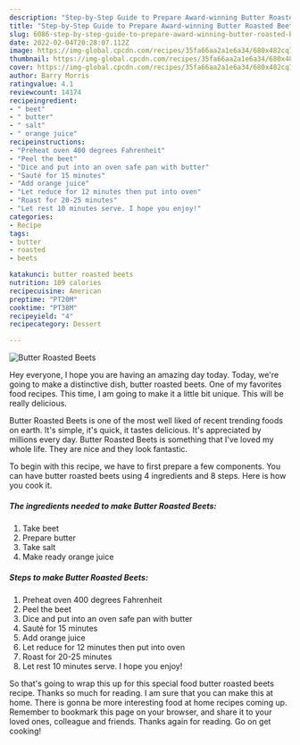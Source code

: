 ```yaml
---
description: "Step-by-Step Guide to Prepare Award-winning Butter Roasted Beets"
title: "Step-by-Step Guide to Prepare Award-winning Butter Roasted Beets"
slug: 6086-step-by-step-guide-to-prepare-award-winning-butter-roasted-beets
date: 2022-02-04T20:28:07.112Z
image: https://img-global.cpcdn.com/recipes/35fa66aa2a1e6a34/680x482cq70/butter-roasted-beets-recipe-main-photo.jpg
thumbnail: https://img-global.cpcdn.com/recipes/35fa66aa2a1e6a34/680x482cq70/butter-roasted-beets-recipe-main-photo.jpg
cover: https://img-global.cpcdn.com/recipes/35fa66aa2a1e6a34/680x482cq70/butter-roasted-beets-recipe-main-photo.jpg
author: Barry Morris
ratingvalue: 4.1
reviewcount: 14174
recipeingredient:
- " beet"
- " butter"
- " salt"
- " orange juice"
recipeinstructions:
- "Preheat oven 400 degrees Fahrenheit"
- "Peel the beet"
- "Dice and put into an oven safe pan with butter"
- "Sauté for 15 minutes"
- "Add orange juice"
- "Let reduce for 12 minutes then put into oven"
- "Roast for 20-25 minutes"
- "Let rest 10 minutes serve. I hope you enjoy!"
categories:
- Recipe
tags:
- butter
- roasted
- beets

katakunci: butter roasted beets 
nutrition: 109 calories
recipecuisine: American
preptime: "PT20M"
cooktime: "PT38M"
recipeyield: "4"
recipecategory: Dessert

---
```



![Butter Roasted Beets](https://img-global.cpcdn.com/recipes/35fa66aa2a1e6a34/680x482cq70/butter-roasted-beets-recipe-main-photo.jpg)

Hey everyone, I hope you are having an amazing day today. Today, we're going to make a distinctive dish, butter roasted beets. One of my favorites food recipes. This time, I am going to make it a little bit unique. This will be really delicious.

Butter Roasted Beets is one of the most well liked of recent trending foods on earth. It's simple, it's quick, it tastes delicious. It's appreciated by millions every day. Butter Roasted Beets is something that I've loved my whole life. They are nice and they look fantastic.




To begin with this recipe, we have to first prepare a few components. You can have butter roasted beets using 4 ingredients and 8 steps. Here is how you cook it.

<!--inarticleads1-->

##### The ingredients needed to make Butter Roasted Beets:

1. Take  beet
1. Prepare  butter
1. Take  salt
1. Make ready  orange juice




<!--inarticleads2-->

##### Steps to make Butter Roasted Beets:

1. Preheat oven 400 degrees Fahrenheit
1. Peel the beet
1. Dice and put into an oven safe pan with butter
1. Sauté for 15 minutes
1. Add orange juice
1. Let reduce for 12 minutes then put into oven
1. Roast for 20-25 minutes
1. Let rest 10 minutes serve. I hope you enjoy!




So that's going to wrap this up for this special food butter roasted beets recipe. Thanks so much for reading. I am sure that you can make this at home. There is gonna be more interesting food at home recipes coming up. Remember to bookmark this page on your browser, and share it to your loved ones, colleague and friends. Thanks again for reading. Go on get cooking!
